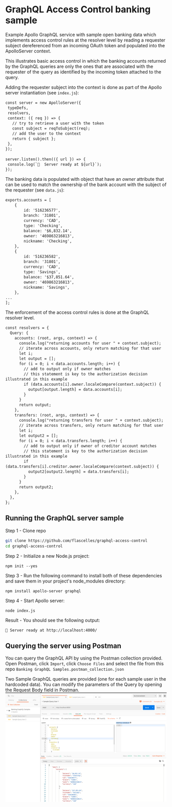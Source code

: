 # GraphQL Access Control banking sample
Example Apollo GraphQL service with sample open banking data which implements access control rules at the resolver level by reading a requester subject dereferenced from an incoming OAuth token and populated into the ApolloServer context.

This illustrates basic access control in which the banking accounts returned by the GraphQL queries are only the ones that are associated with the requester of the query as identified by the incoming token attached to the query.

Adding the requester subject into the context is done as part of the Apollo server instantiation (see `index.js`):
 ```
const server = new ApolloServer({
  typeDefs,
  resolvers,
  context: ({ req }) => {
    // try to retrieve a user with the token
    const subject = reqToSubject(req);
    // add the user to the context
    return { subject };
  },
});

server.listen().then(({ url }) => {
  console.log(`🚀  Server ready at ${url}`);
});
```
The banking data is populated with object that have an _owner_ attribute that can be used to match the ownership of the bank account with the subject of the requester (see `data.js`):
```
exports.accounts = [
    {
        id: '516236577',
        branch: '31801',
        currency: 'CAD',
        type: 'Checking',
        balance: '$6,832.14',
        owner: '469863216813',
        nickname: 'Checking',
    },
    {
        id: '516236582',
        branch: '31801',
        currency: 'CAD',
        type: 'Savings',
        balance: '$37,851.64',
        owner: '469863216813',
        nickname: 'Savings',
    },
...
];
```
 
The enforcement of the access control rules is done at the GraphQL resolver level.
```
const resolvers = {
  Query: {
    accounts: (root, args, context) => {
      console.log("returning accounts for user " + context.subject);
      // iterate across accounts, only return matching for that user
      let i;
      let output = [];
      for (i = 0; i < data.accounts.length; i++) {
        // add to output only if owner matches
        // this statement is key to the authorization decision illustrated in this example
        if (data.accounts[i].owner.localeCompare(context.subject)) {
          output[output.length] = data.accounts[i];
        }
      }
      return output;
    },
    transfers: (root, args, context) => {
      console.log("returning transfers for user " + context.subject);
      // iterate across transfers, only return matching for that user
      let i;
      let output2 = [];
      for (i = 0; i < data.transfers.length; i++) {
        // add to output only if owner of creditor account matches
        // this statement is key to the authorization decision illustrated in this example
        if (data.transfers[i].creditor.owner.localeCompare(context.subject)) {
          output2[output2.length] = data.transfers[i];
        }
      }
      return output2;
    },
  },
};
```

## Running the GraphQL server sample

Step 1 - Clone repo
```sh
git clone https://github.com/flascelles/graphql-access-control
cd graphql-access-control
```
Step 2 - Initialize a new Node.js project:
```
npm init --yes
```
Step 3 - Run the following command to install both of these dependencies and save them in your project's node_modules directory:
```
npm install apollo-server graphql
```
Step 4 - Start Apollo server:
```
node index.js
```
Result - You should see the following output:
```
🚀 Server ready at http://localhost:4000/
```

## Querying the server using Postman

You can query the GraphQL API by using the Postman collection provided. Open Postman, click `Import`, click `Choose Files` and select the file from this repo `Banking GraphQL Samples.postman_collection.json` 

Two Sample GraphQL queries are provided (one for each sample user in the hardcoded data). You can modify the parameters of the Query by opening the Request Body field in Postman.
![](images/postman1.png)


